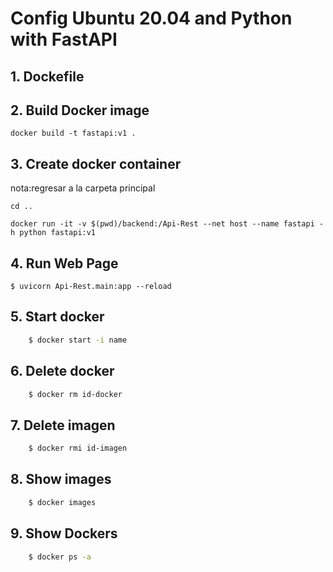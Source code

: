 # Config Ubuntu 20.04 and Python with FastAPI

## 1. Dockefile 

## 2. Build Docker image
```
docker build -t fastapi:v1 .
```

## 3. Create docker container
nota:regresar a la carpeta principal
```
cd ..
```

```
docker run -it -v $(pwd)/backend:/Api-Rest --net host --name fastapi -h python fastapi:v1
```

## 4. Run Web Page

```
$ uvicorn Api-Rest.main:app --reload
```

## 5. Start docker

```bash
    $ docker start -i name
```

## 6. Delete docker

```bash
    $ docker rm id-docker
```
## 7. Delete imagen

```bash
    $ docker rmi id-imagen
```
## 8. Show images

```bash
    $ docker images
```
## 9. Show Dockers

```bash
    $ docker ps -a
```